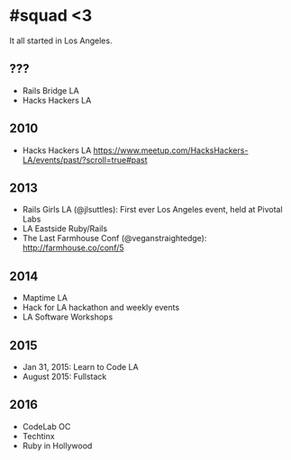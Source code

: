 # #squad <3

It all started in Los Angeles.

## ???
- Rails Bridge LA
- Hacks Hackers LA

## 2010
- Hacks Hackers LA https://www.meetup.com/HacksHackers-LA/events/past/?scroll=true#past

## 2013
- Rails Girls LA (@jlsuttles): First ever Los Angeles event, held at Pivotal Labs
- LA Eastside Ruby/Rails
- The Last Farmhouse Conf (@veganstraightedge): http://farmhouse.co/conf/5

## 2014
- Maptime LA
- Hack for LA hackathon and weekly events
- LA Software Workshops

## 2015
- Jan 31, 2015: Learn to Code LA
- August 2015: Fullstack

## 2016
- CodeLab OC
- Techtinx
- Ruby in Hollywood
